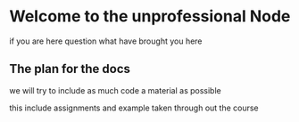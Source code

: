 # Welcome to the unprofessional Node

if you are here question what have brought you here


## The plan for the docs 

we will try to include as much code a material as possible 

this include assignments and example taken through out the course


